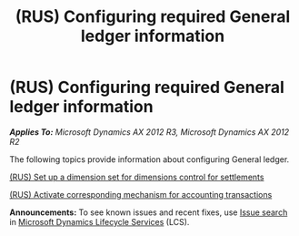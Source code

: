 ﻿---
title: (RUS) Configuring required General ledger information
TOCTitle: (RUS) Configuring required General ledger information
ms:assetid: b0fa250c-3e6c-4696-9e43-42bf5a913b72
ms:mtpsurl: https://technet.microsoft.com/en-us/library/JJ711531(v=AX.60)
ms:contentKeyID: 49387855
ms.date: 04/18/2014
mtps_version: v=AX.60
---

# (RUS) Configuring required General ledger information 


_**Applies To:** Microsoft Dynamics AX 2012 R3, Microsoft Dynamics AX 2012 R2_

The following topics provide information about configuring General ledger.

[(RUS) Set up a dimension set for dimensions control for settlements](rus-set-up-a-dimension-set-for-dimensions-control-for-settlements.md)

[(RUS) Activate corresponding mechanism for accounting transactions](rus-activate-corresponding-mechanism-for-accounting-transactions.md)

  
**Announcements:** To see known issues and recent fixes, use [Issue search](http://go.microsoft.com/fwlink/?linkid=389258) in [Microsoft Dynamics Lifecycle Services](http://go.microsoft.com/fwlink/?linkid=306505) (LCS).

